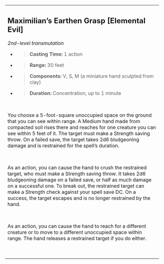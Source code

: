 <table><tbody><tr class="odd"><td><h2 id="maximilians-earthen-grasp-elemental-evil"><strong>Maximilian’s Earthen Grasp</strong> [Elemental Evil]</h2><p><em>2nd-level transmutation</em></p><ul><li><blockquote><p><strong>Casting Time:</strong> 1 action</p></blockquote></li><li><blockquote><p><strong>Range:</strong> 30 feet</p></blockquote></li><li><blockquote><p><strong>Components:</strong> V, S, M (a miniature hand sculpted from clay)</p></blockquote></li><li><blockquote><p><strong>Duration:</strong> Concentration, up to 1 minute</p></blockquote></li></ul><p> </p><p>You choose a 5-foot-square unoccupied space on the ground that you can see within range. A Medium hand made from compacted soil rises there and reaches for one creature you can see within 5 feet of it. The target must make a Strength saving throw. On a failed save, the target takes 2d6 bludgeoning damage and is restrained for the spell’s duration.</p><p> </p><p>As an action, you can cause the hand to crush the restrained target, who must make a Strength saving throw. It takes 2d6 bludgeoning damage on a failed save, or half as much damage on a successful one. To break out, the restrained target can make a Strength check against your spell save DC. On a success, the target escapes and is no longer restrained by the hand.</p><p> </p><p>As an action, you can cause the hand to reach for a different creature or to move to a different unoccupied space within range. The hand releases a restrained target if you do either.</p><p> </p></td></tr></tbody></table>